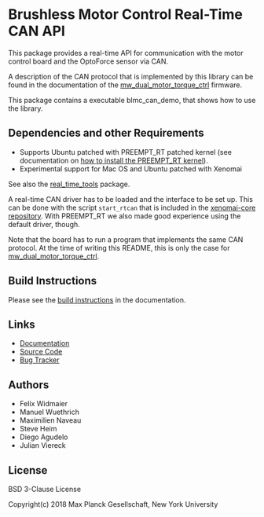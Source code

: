 Brushless Motor Control Real-Time CAN API
=========================================

This package provides a real-time API for communication with the motor control
board and the OptoForce sensor via CAN.

A description of the CAN protocol that is implemented by this library can be
found in the documentation of the
[mw_dual_motor_torque_ctrl](https://github.com/open-dynamic-robot-initiative/mw_dual_motor_torque_ctrl)
firmware.

This package contains a executable blmc_can_demo, that shows how to use the
library.


Dependencies and other Requirements
-----------------------------------

- Supports Ubuntu patched with PREEMPT_RT patched kernel (see documentation on
  [how to install the PREEMPT_RT kernel](https://open-dynamic-robot-initiative.github.io/robot_interfaces/doc/real_time.html)).
- Experimental support for Mac OS and Ubuntu patched with Xenomai

See also the [real_time_tools](https://github.com/machines-in-motion/real_time_tools) package.

A real-time CAN driver has to be loaded and the interface to be set up.  This
can be done with the script `start_rtcan` that is included in the [xenomai-core
repository](https://git-amd.tuebingen.mpg.de/amd-clmc/xenomai-core).
With PREEMPT_RT we also made good experience using the default driver, though.

Note that the board has to run a program that implements the same CAN protocol.
At the time of writing this README, this is only the case for
[mw_dual_motor_torque_ctrl](https://github.com/open-dynamic-robot-initiative/mw_dual_motor_torque_ctrl).


Build Instructions
------------------

Please see the [build instructions](https://open-dynamic-robot-initiative.github.io/blmc_drivers/doc/install.html) in the documentation.


Links
-----

- [Documentation](https://open-dynamic-robot-initiative.github.io/blmc_drivers/)
- [Source Code](https://github.com/open-dynamic-robot-initiative/blmc_drivers)
- [Bug Tracker](https://github.com/open-dynamic-robot-initiative/blmc_drivers/issues)



Authors
-------

- Felix Widmaier
- Manuel Wuethrich
- Maximilien Naveau
- Steve Heim
- Diego Agudelo
- Julian Viereck


License
-------

BSD 3-Clause License

Copyright(c) 2018 Max Planck Gesellschaft, New York University
